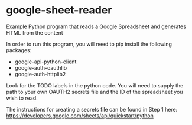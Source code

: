 # google-sheet-reader

Example Python program that reads a Google Spreadsheet and generates HTML from the content

In order to run this program, you will need to pip install the following packages:

 - google-api-python-client
 - google-auth-oauthlib
 - google-auth-httplib2

Look for the TODO labels in the python code.  You will need to supply the path to your own
OAUTH2 secrets file and the ID of the spreadsheet you wish to read.

The instructions for creating a secrets file can be found in Step 1 here:
    https://developers.google.com/sheets/api/quickstart/python

